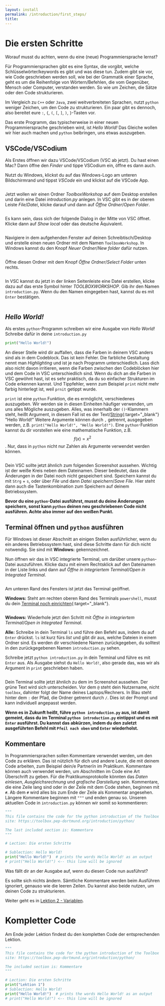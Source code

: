 ```yaml
---
layout: install
permalink: /introduction/first_steps/
title:
---
```

<script
  src="https://cdn.mathjax.org/mathjax/latest/MathJax.js?config=TeX-AMS-MML_HTMLorMML"
  type="text/javascript">
</script>
# Die ersten Schritte

Worauf musst du achten, wenn du eine (neue) Programmiersprache lernst?

Für Programmiersprachen gibt es eine Syntax, die vorgibt,
welche Schlüsselwörter/keywords es gibt und was diese tun.
Zudem gibt sie vor, wie Code geschrieben werden soll,
wie bei der Grammatik einer Sprache, geht es um die Reihenfolge
von Wörtern/Befehlen, die vom Gegenüber, Mensch oder Computer,
verstanden werden.
So wie um Zeichen, die Sätze oder den Code strukturieren.

Im Vergleich zu `C++` oder `Java`, zwei weitverbreiteten Sprachen,
nutzt `python` weniger Zeichen, um den Code zu strukturieren.
Ein paar gibt es dennoch, also bereitet eure
`:`, `{`, `(`, `[`, `]`, `)`, `}`-Tasten vor.

Das erste Programm, das typischerweise in einer neuen Programmiersprache geschrieben wird, ist _Hello World!_
Das Gleiche wollen wir hier auch machen und `python` beibringen, uns etwas auszugeben.

## VSCode/VSCodium
Als Erstes öffnen wir dazu VSCode/VSCodium (VSC ab jetzt).
Du hast einen Mac? Dann öffne den _Finder_ und tippe VSCodium ein,
öffne es dann auch.

Nutzt du Windows, klickst du auf das Windows-Logo am unteren Bildschirmrand
und tippst _VSCode_ ein und klickst auf die VSCode App.

<p align="center">
  <img alt="" src="/img/introduction/VSCode_Open.png" style="max-width:50%;" />
</p>

Jetzt wollen wir einen Ordner _ToolboxWorkshop_ auf dem Desktop erstellen
und darin eine Datei _introduction.py_ anlegen.
In VSC gibt es in der oberen Leiste _File_/_Datei_,
klicke darauf und dann auf _Öffne Ordner_/_Open Folder_.

<p align="center">
  <img alt="" src="/img/introduction/VSCode_NewDir1.png" style="max-width:50%;" />
</p>

Es kann sein, dass sich der folgende Dialog in der Mitte von VSC öffnet.
Klicke dann auf _Show local_ oder das deutsche Äquivalent.

<p align="center">
  <img alt="" src="/img/introduction/VSCode_NewDir2.png" style="max-width:80%;" />
</p>

Navigiere in dem aufgehenden Fenster auf deinen Schreibtisch/Desktop
und erstelle einen neuen Ordner mit dem Namen `ToolboxWorkshop`.
In Windows kannst du den Knopf _Neuer Ordner_/_New folder_ dafür nutzen.

<p align="center">
  <img alt="" src="/img/introduction/VSCode_NewDir3.png" style="max-width:80%;" />
</p>

Öffne diesen Ordner mit dem Knopf _Öffne Ordner_/_Select Folder_ unten rechts.

<p align="center">
  <img alt="" src="/img/introduction/VSCode_NewDir4.png" style="max-width:70%;" />
</p>

In VSC kannst du jetzt in der linken Seitenleiste
eine Datei erstellen, klicke dazu auf das erste Symbol hinter _TOOLBOXWORKSHOP_.
Gib ihr den Namen `introduction.py`.
Wenn du den Namen eingegeben hast, kannst du es mit `Enter` bestätigen.

<p align="center">
  <img alt="" src="/img/introduction/VSCode_NewFile.png" style="max-width:80%;" />
</p>

## _Hello World!_

Als erstes `python`-Programm schreiben wir eine Ausgabe von _Hello World!_
Schreibe dafür in deine `introduction.py`
```python
print("Hello World!")
```

An dieser Stelle wird dir auffallen, dass die Farben in deinem VSC
anders sind als in dem Codeblock. Das ist kein Fehler.
Die farbliche Gestaltung nennt man _Highlighting_ und ist je nach
Programm unterschiedlich. Lass dich also nicht davon irritieren,
wenn die Farben zwischen den Codeblöcken hier und dem Code in VSC
unterschiedlich sind.
Wenn du dich an die Farben in VSC gewöhnt hast, ist es sehr praktisch,
da du so einfacher Strukturen im Code erkennen kannst.
Und Tippfehler, wenn zum Beispiel `print` nicht mehr farbig hinterlegt
ist, weil `prnit` getippt wurde.

`print` ist eine `python` Funktion, die es ermöglicht, verschiedenes auszugeben.
Wir werden sie in diesen Einheiten häufiger verwenden, um uns alles Mögliche auszugeben.
Alles, was innerhalb der `()`-Klammern steht, heißt Argument,
in diesem Fall ist es der Text/[String](/introduction/variables/#Strings){:target="_blank"} "Hello World!"
Weitere Argumente können durch `,` getrennt, ausgegeben werden,
z.B. `print("Hello World!", "Hello World!")`.
Eine `python`-Funktion kannst du dir vorstellen wie eine mathematische Funktion,
z.B. $$f(x) = x^2$$.
Nur, dass in `python` nicht nur Zahlen als Argumente verwendet werden können.

<p align="center">
  <img alt=""
    src="/img/introduction/VSCode_HelloWorld.png"
    style="max-width:70%;" />
</p>

Dein VSC sollte jetzt ähnlich zum folgenden Screenshot aussehen.
Wichtig ist der weiße Kreis neben dem Dateinamen.
Dieser bedeutet, dass die Änderungen in der Datei noch nicht gespeichert sind.
Speichern kannst du mit `Strg` + `s`, oder über _File_ und dann _Datei speichern_/_Save File_.
Hier steht dann auch die Tastenkombination zum Speichern auf deinem Betriebssystem.

**Bevor du eine `python`-Datei ausführst, musst du deine Änderungen speichern,
sonst kann `python` deinen neu geschriebenen Code nicht ausführen.
Achte also immer auf den weißen Punkt.**

## <a id="Terminal"></a>Terminal öffnen und `python` ausführen
Für Windows ist dieser Abschnitt an einigen Stellen ausführlicher,
wenn du ein anderes Betriebssystem hast,
sind diese Schritte dann für dich nicht notwendig.
Sie sind mit **Windows:** gekennzeichnet.

Nun öffnen wir das in VSC integrierte Terminal, um darüber unsere `python`-Datei auszuführen.
Klicke dazu mit einem Rechtsklick auf den Dateinamen in der Liste links und dann auf
_Öffne in integriertem Terminal_/_Open in Integrated Terminal_.

<p align="center">
  <img alt="" src="/img/introduction/VSCode_Terminal0.png" style="max-width:80%;" />
</p>

Am unteren Rand des Fensters ist jetzt das Terminal geöffnet.

**Windows:** Steht am rechten oberen Rand des Terminals `powershell`,
musst du dein [Terminal noch einrichten](/install/windows_11/#VSCodeTerminal){:target="_blank"}.

<p align="center">
  <img alt="" src="/img/introduction/VSCode_Terminal1.png" style="max-width:80%;" />
</p>

**Windows:**
Wiederhole jetzt den Schritt mit _Öffne in integriertem Terminal_/_Open in Integrated Terminal_.

**Alle:** Schreibe in dein Terminal `ls` und führe den Befehl aus,
indem du auf `Enter` drückst.
`ls` ist kurz fürs _list_ und gibt dir aus, welche Dateien in einem Ordner sind.
Es werden dir verschiedene Namen zurückgegeben,
du solltest in den zurückgegebenen Namen `introduction.py` sehen.
<!-- find Befehl der in einem sinnvollen Rahmen nach introduction.py sucht und in den Ordner geht? -->
Schreibe jetzt `python introduction.py` in dein Terminal und führe es mit `Enter` aus.
Als Ausgabe siehst du `Hello World!`, also gerade das,
was wir als Argument in `print` geschrieben haben.

<p align="center">
  <img alt="" src="/img/introduction/VSCode_Terminal2.png" style="max-width:80%;" />
</p>

Dein Terminal sollte jetzt ähnlich zu dem im Screenshot aussehen.
Der grüne Text wird sich unterscheiden.
Vor dem `@` steht dein Nutzername, nicht `toolbox`,
dahinter folgt der Name deines Laptops/Rechners.
In Blau steht hinter dem `:` der Pfad, die Ordner getrennt durch `/`.
Dies ist der Prompt und kann individuell angepasst werden.

**Wenn es in Zukunft heißt, führe `python introduction.py` aus,
ist damit gemeint, dass du im Terminal `python introduction.py` eintippst
und es mit `Enter` ausführst.
Du kannst das abkürzen, indem du den zuletzt ausgeführten Befehl mit
`Pfeil nach oben` und `Enter` wiederholst.**

## Kommentare
In Programmiersprachen sollen Kommentare verwendet werden, um den Code zu erklären.
Das ist nützlich für dich und andere Leute, die mit deinem Code arbeiten,
zum Beispiel dein/e Partnerïn im Praktikum.
Kommentare können auch verwendet werden, um Abschnitten im Code eine Art Überschrift
zu geben. Für die Praktikumsprotokolle könnten das _Daten einlesen_,
_Ausgleichsrechnung_ und _grafische Darstellung_ sein.
Kommentare, die eine Zeile lang sind oder in der Zeile mit dem Code stehen,
beginnen mit `#`.
Ab dem `#` wird alles bis zum Ende der Zeile als Kommentar angesehen.
Längere Kommentare beginnen mit `"""` und enden genau so.
Unseren aktuellen Code in `introduction.py` können wir somit so kommentieren:
```python
"""
This file contains the code for the python introduction of the Toolbox Workshop.
site: https://toolbox.pep-dortmund.org/introduction/python/

The last included section is: Kommentare
"""

# Lection: Die ersten Schritte

# Sublection: Hello World!
print("Hello World!")  # prints the words Hello World! as an output
# print("Hello World!") <-- this line will be ignored
```
Was fällt dir an der Ausgabe auf, wenn du diesen Code nun ausführst?

Es sollte sich nichts ändern.
Sämtliche Kommentare werden beim Ausführen ignoriert,
genauso wie die leeren Zeilen.
Du kannst also beide nutzen, um deinen Code zu strukturieren.

Weiter geht es in [Lektion 2 - Variablen](/introduction/variables).

# Kompletter Code
Am Ende jeder Lektion findest du den kompletten Code der entsprechenden Lektion.

```python
"""
This file contains the code for the python introduction of the Toolbox Workshop.
site: https://toolbox.pep-dortmund.org/introduction/python/

The included section is: Kommentare
"""

# Lection: Die ersten Schritte
print("Lektion 1")
# Sublection: Hello World!
print("Hello World!")  # prints the words Hello World! as an output
# print("Hello World!") <-- this line will be ignored
```
